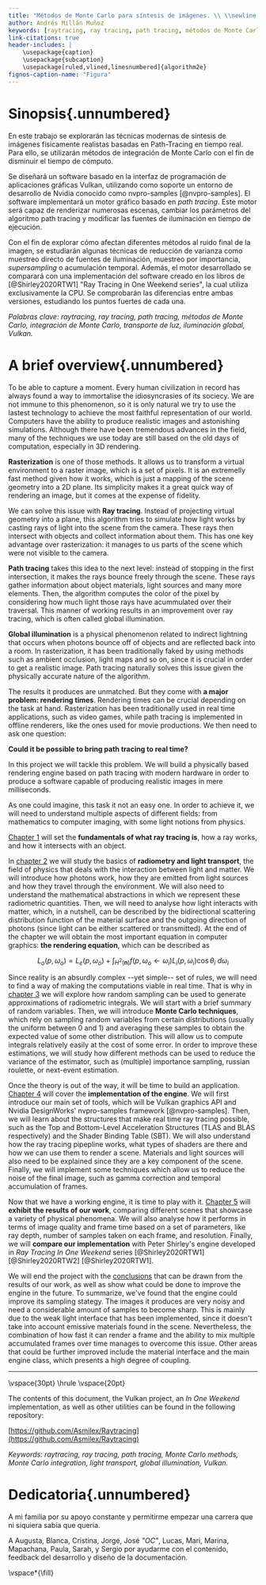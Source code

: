 ```yaml
---
title: "Métodos de Monte Carlo para síntesis de imágenes. \\ \\newline \\Large Análisis teórico e implementaciones basadas en path tracing acelerado por hardware"
author: Andrés Millán Muñoz
keywords: [raytracing, ray tracing, path tracing, métodos de Monte Carlo, integración de Monte Carlo, transporte de luz, iluminación global, Vulkan]
link-citations: true
header-includes: |
    \usepackage{caption}
    \usepackage{subcaption}
    \usepackage[ruled,vlined,linesnumbered]{algorithm2e}
fignos-caption-name: "Figura"
---
```


# Sinopsis{.unnumbered}

En este trabajo se explorarán las técnicas modernas de síntesis de imágenes físicamente realistas basadas en Path-Tracing en tiempo real. Para ello, se utilizarán métodos de integración de Monte Carlo con el fin de disminuir el tiempo de cómputo.

Se diseñará un software basado en la interfaz de programación de aplicaciones gráficas Vulkan, utilizando como soporte un entorno de desarrollo de Nvidia conocido como nvpro-samples [@nvpro-samples]. El software implementará un motor gráfico basado en *path tracing*. Este motor será capaz de renderizar numerosas escenas, cambiar los parámetros del algoritmo path tracing y modificar las fuentes de iluminación en tiempo de ejecución.

Con el fin de explorar cómo afectan diferentes métodos al ruido final de la imagen, se estudiarán algunas técnicas de reducción de varianza como muestreo directo de fuentes de iluminación, muestreo por importancia, *supersampling* o acumulación temporal. Además, el motor desarrollado se comparará con una implementación del software creado en los libros de [@Shirley2020RTW1] "Ray Tracing in One Weekend series", la cual utiliza exclusivamente la CPU. Se comprobarán las diferencias entre ambas versiones, estudiando los puntos fuertes de cada una.

*Palabras clave: raytracing, ray tracing, path tracing, métodos de Monte Carlo, integración de Monte Carlo, transporte de luz, iluminación global, Vulkan.*


# A brief overview{.unnumbered}

<!-- LTeX: language=en -->

To be able to capture a moment. Every human civilization in record has always found a way to immortalise the idiosyncrasies of its sociecy. We are not immune to this phenomenon, so it is only natural we try to use the lastest technology to achieve the most faithful representation of our world. Computers have the ability to produce realistic images and astonishing simulations. Although there have been tremendous advances in the field, many of the techniques we use today are still based on the old days of computation, especially in 3D rendering.

**Rasterization** is one of those methods. It allows us to transform a virtual environment to a raster image, which is a set of pixels. It is an extremelly fast method given how it works, which is just a mapping of the scene geometry into a 2D plane. Its simplicity makes it a great quick way of rendering an image, but it comes at the expense of fidelity.

We can solve this issue with **Ray tracing**. Instead of projecting virtual geometry into a plane, this algorithm tries to simulate how light works by casting rays of light into the scene from the camera. These rays then intersect with objects and collect information about them. This has one key advantage over rasterization: it manages to us parts of the scene which were not visible to the camera.

**Path tracing** takes this idea to the next level: instead of stopping in the first intersection, it makes the rays bounce freely through the scene. These rays gather information about object materials, light sources and many more elements. Then, the algorithm computes the color of the pixel by considering how much light those rays have acummulated over their traversal. This manner of working results in an improvement over ray tracing, which is often called global illumination.

**Global illumination** is a physical phenomenon related to indirect lightning that occurs when photons bounce off of objects and are reflected back into a room. In rasterization, it has been traditionally faked by using methods such as ambient occlusion, light maps and so on, since it is crucial in order to get a realistic image. Path tracing naturally solves this issue given the physically accurate nature of the algorithm.

The results it produces are unmatched. But they come with **a major problem: rendering times**. Rendering times can be crucial depending on the task at hand. Rasterization has been traditionally used in real time applications, such as video games, while path tracing is implemented in offline renderers, like the ones used for movie productions. We then need to ask one question:

**Could it be possible to bring path tracing to real time?**

In this project we will tackle this problem. We will build a physically based rendering engine based on path tracing with modern hardware in order to produce a software capable of producing realistic images in mere milliseconds.

As one could imagine, this task it not an easy one. In order to achieve it, we will need to understand multiple aspects of different fields: from mathematics to computer imaging, with some light notions from physics.

[Chapter 1](#las-bases) will set the **fundamentals of what ray tracing is**, how a ray works, and how it intersects with an object.

In [chapter 2](#transporte-de-luz) we will study the basics of **radiometry and light transport**, the field of physics that deals with the interaction between light and matter. We will introduce how photons work, how they are emitted from light sources and how they travel through the environment. We will also need to understand the mathematical abstractions in which we represent these radiometric quantities. Then, we will need to analyse how light interacts with matter, which, in a nutshell, can be described by the bidirectional scattering distribution function of the material surface and the outgoing direction of photons (since light can be either scattered or transmitted). At the end of the chapter we will obtain the most important equation in computer graphics: **the rendering equation**, which can be described as

$$
L_o(p, \omega_o) = L_e(p, \omega_o) + \int_{H^2(\mathbf{n})}{f(p, \omega_o \leftarrow \omega_i) L_i(p, \omega_i) \cos\theta_i\ d\omega_i}
$$

Since reality is an absurdly complex --yet simple-- set of rules, we will need to find a way of making the computations viable in real time. That is why in [chapter 3](#métodos-de-monte-carlo) we will explore how random sampling can be used to generate approximations of radiometric integrals. We will start with a brief summary of random variables. Then, we will introduce **Monte Carlo techniques**, which rely on sampling random variables from certain distributions (usually the uniform between 0 and 1) and averaging these samples to obtain the expected value of some other distribution. This will allow us to compute integrals relatively easily at the cost of some error. In order to improve these estimations, we will study how different methods can be used to reduce the variance of the estimator, such as (multiple) importance sampling, russian roulette, or next-event estimation.

Once the theory is out of the way, it will be time to build an application. [Chapter 4](#construyamos-un-path-tracer) will cover the **implementation of the engine**. We will first introduce our main set of tools, which will be Vulkan graphics API and Nvidia DesignWorks' nvpro-samples framework [@nvpro-samples]. Then, we will learn about the structures that make real time ray tracing possible, such as the Top and Bottom-Level Acceleration Structures (TLAS and BLAS respectively) and the Shader Binding Table (SBT). We will also understand how the ray tracing pipepline works, what types of shaders are there and how we can use them to render a scene. Materials and light sources will also need to be explained since they are a key component of the scene. Finally, we will implement some techniques which allow us to reduce the noise of the final image, such as gamma correction and temporal accumulation of frames.

Now that we have a working engine, it is time to play with it. [Chapter 5](#análisis-de-rendimiento) will **exhibit the results of our work**, comparing different scenes that showcase a variety of physical phenomena. We will also analyse how it performs in terms of image quality and frame time based on a set of parameters, like ray depth, number of samples taken on each frame, and resolution. Finally, we will **compare our implementation** with Peter Shirley's engine developed in *Ray Tracing In One Weekend* series [@Shirley2020RTW1] [@Shirley2020RTW2] [@Shirley2020RTW1].

We will end the project with the [conclusions](#conclusiones) that can be drawn from the results of our work, as well as show what could be done to improve the engine in the future. To summarize, we've found that the engine could improve its sampling stategy. The images it produces are very noisy and need a considerable amount of samples to become sharp. This is mainly due to the weak light interface that has been implemented, since it doesn't take into account emissive materials found in the scene. Nevertheless, the combination of how fast it can render a frame and the ability to mix multiple accumulated frames over time manages to overcome this issue. Other areas that could be further improved include the material interface and the main engine class, which presents a high degree of coupling.

<hr>

\vspace{30pt}
\hrule
\vspace{20pt}

The contents of this document, the Vulkan project, an *In One Weekend* implementation, as well as other utilities can be found in the following repository:

[https://github.com/Asmilex/Raytracing](https://github.com/Asmilex/Raytracing)

*Keywords: raytracing, ray tracing, path tracing, Monte Carlo methods, Monte Carlo integration, light transport, global illumination, Vulkan.*

# Dedicatoria{.unnumbered}

A mi familia por su apoyo constante y permitirme empezar una carrera que ni siquiera sabía que quería.

A Augusta, Blanca, Cristina, Jorge, José *"OC"*, Lucas, Mari, Marina, Mapachana, Paula, Sarah, y Sergio por ayudarme con el contenido, feedback del desarrollo y diseño de la documentación.

\vspace*{\fill}
